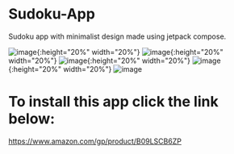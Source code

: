 # Sudoku-App
Sudoku app with minimalist design made using jetpack compose.

![image](https://user-images.githubusercontent.com/60299459/145658216-2d164af8-bd51-4b18-88c9-902967068719.png){:height="20%" width="20%"}
![image](https://user-images.githubusercontent.com/60299459/145658223-d2a4c84b-3cc8-4f8c-b44c-8cf51b11bef6.png){:height="20%" width="20%"}
![image](https://user-images.githubusercontent.com/60299459/145658224-cda4b2ba-2dee-434d-b26c-b4b160ab10b8.png){:height="20%" width="20%"}
![image](https://user-images.githubusercontent.com/60299459/145658230-2c649c33-2a2b-4aa5-890d-0727eff60dad.png){:height="20%" width="20%"}
![image](https://user-images.githubusercontent.com/60299459/145658233-9f46c29b-790c-4a7e-9188-c5d76796e14e.png)


# To install this app click the link below:
https://www.amazon.com/gp/product/B09LSCB6ZP

